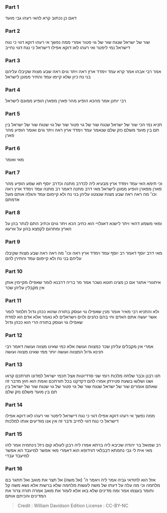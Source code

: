 
### Part 1
דאם כן נכתוב קרא להאי רעהו גבי מועד

### Part 2
שור של ישראל שנגח שור של גוי פטור אמרי ממה נפשך אי רעהו דוקא דגוי כי נגח דישראל נמי ליפטר ואי רעהו לאו דוקא אפילו דישראל כי נגח דגוי נחייב

### Part 3
אמר רבי אבהו אמר קרא עמד וימדד ארץ ראה ויתר גוים ראה שבע מצות שקיבלו עליהם בני נח כיון שלא קיימו עמד והתיר ממונן לישראל

### Part 4
רבי יוחנן אמר מהכא הופיע מהר פארן מפארן הופיע ממונם לישראל

### Part 5
תניא נמי הכי שור של ישראל שנגח שור של גוי פטור שור של גוי שנגח שור של ישראל בין תם בין מועד משלם נזק שלם שנאמר עמד וימדד ארץ ראה ויתר גוים ואומר הופיע מהר פארן

### Part 6
מאי ואומר

### Part 7
וכי תימא האי עמד וימדד ארץ מבעיא ליה לכדרב מתנה וכדרב יוסף תא שמע הופיע מהר פארן מפארן הופיע ממונן לישראל מאי דרב מתנה דאמר רב מתנה עמד וימדד ארץ ראה וכו׳ מה ראה ראה שבע מצות שנצטוו עליהן בני נח ולא קיימום עמד והגלה אותם מעל אדמתם

### Part 8
ומאי משמע דהאי ויתר לישנא דאגלויי הוא כתיב הכא ויתר גוים וכתיב התם לנתר בהן על הארץ ומתרגם לקפצא בהון על ארעא

### Part 9
מאי דרב יוסף דאמר רב יוסף עמד וימדד ארץ ראה וכו׳ מה ראה ראה שבע מצות שקיבלו עליהם בני נח ולא קיימום עמד והתירן להם

### Part 10
איתגורי אתגר אם כן מצינו חוטא נשכר אמר מר בריה דרבנא לומר שאפילו מקיימין אותן אין מקבלין עליהן שכר

### Part 11
ולא והתניא רבי מאיר אומר מנין שאפילו גוי ועוסק בתורה שהוא ככהן גדול תלמוד לומר אשר יעשה אתם האדם וחי בהם כהנים ולוים וישראלים לא נאמר אלא אדם הא למדת שאפילו גוי ועוסק בתורה הרי הוא ככהן גדול

### Part 12
אמרי אין מקבלים עליהן שכר כמצווה ועושה אלא כמי שאינו מצווה ועושה דאמר רבי חנינא גדול המצווה ועושה יותר ממי שאינו מצווה ועושה

### Part 13
תנו רבנן וכבר שלחה מלכות רומי שני סרדיוטות אצל חכמי ישראל למדונו תורתכם קראו ושנו ושלשו בשעת פטירתן אמרו להם דקדקנו בכל תורתכם ואמת הוא חוץ מדבר זה שאתם אומרים שור של ישראל שנגח שור של גוי פטור של גוי שנגח שור של ישראל בין תם בין מועד משלם נזק שלם

### Part 14
ממה נפשך אי רעהו דוקא אפילו דגוי כי נגח דישראל ליפטר ואי רעהו לאו דוקא אפילו דישראל כי נגח דגוי לחייב ודבר זה אין אנו מודיעים אותו למלכות

### Part 15
רב שמואל בר יהודה שכיבא ליה ברתא אמרו ליה רבנן לעולא קום ניזל נינחמיה אמר להו מאי אית לי גבי נחמתא דבבלאי דגידופא הוא דאמרי מאי אפשר למיעבד הא אפשר למיעבד עבדי

### Part 16
אזל הוא לחודאי גביה אמר ליה ויאמר ה׳ (אל משה) אל תצר את מואב ואל תתגר בם מלחמה וכי מה עלה על דעתו של משה לעשות מלחמה שלא ברשות אלא נשא משה קל וחומר בעצמו אמר ומה מדינים שלא באו אלא לעזור את מואב אמרה תורה צרור את המדינים והכיתם אותם

>Credit : William Davidson Edition
>License : CC-BY-NC